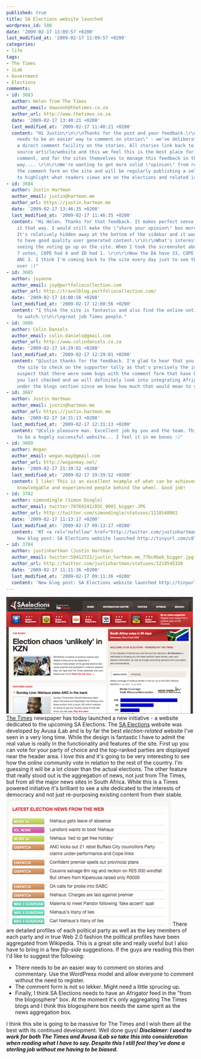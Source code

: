 ```yaml
---
published: true
title: SA Elections website launched
wordpress_id: 580
date: '2009-02-17 13:09:57 +0200'
last_modified_at: '2009-02-17 11:09:57 +0200'
categories:
- life
tags:
- The Times
- iLab
- Government
- Elections
comments:
- id: 3683
  author: Helen from The Times
  author_email: dawsonh@thetimes.co.za
  author_url: http://www.thetimes.co.za
  date: '2009-02-17 13:40:21 +0200'
  last_modified_at: '2009-02-17 11:40:21 +0200'
  content: "Hi Justin\r\n\r\nThanks for the post and your feedback.\r\n\r\n\"There
    needs to be an easier way to comment on stories\" - we've deliberately not included
    a direct comment facility on the stories. All stories link back to the original
    source article/website and this we feel this is the best place for readers to
    comment, and for the sites themselves to manage this feedback in the most appropriate
    way.... \r\n\r\nWe're wanting to get more solid \"opinion\" from readers through
    the comment form on the site and will be regularly publishing a selection those
    to highlight what readers views are on the elections and related issues. \r\n\r\nCheers\r\n\r\nHelen"
- id: 3684
  author: Justin Hartman
  author_email: justin@hartman.me
  author_url: https://justin.hartman.me
  date: '2009-02-17 13:46:35 +0200'
  last_modified_at: '2009-02-17 11:46:35 +0200'
  content: "Hi Helen. Thanks for that feedback. It makes perfect sense when you put
    it that way. I would still make the \"share your opinion\" box more prominent.
    It's relatively hidden away at the bottom of the sidebar and it would be great
    to have good quality user generated content.\r\n\r\nWhat's interesting to me is
    seeing the voting go up on the site. When I took the screenshot above the DA had
    7 votes, COPE had 4 and ID had 1. \r\n\r\nNow the DA have 33, COPE have 11 and
    ANC 3. I think I'm coming back to the site every day just to see this ticking
    over :)"
- id: 3685
  author: joyanne
  author_email: joy@portfoliocollection.com
  author_url: http://travelblog.portfoliocollection.com/
  date: '2009-02-17 14:00:56 +0200'
  last_modified_at: '2009-02-17 12:00:56 +0200'
  content: "I think the site is fantastic and also find the online voting fascinating
    to watch.\r\n\r\ngreat job Times people."
- id: 3686
  author: Colin Daniels
  author_email: colin.daniels@gmail.com
  author_url: http://www.colindaniels.co.za
  date: '2009-02-17 14:29:01 +0200'
  last_modified_at: '2009-02-17 12:29:01 +0200'
  content: "@Justin thanks for the feedback. I'm glad to hear that you will keep visiting
    the site to check on the supporter tally as that's precisely the idea!!!\r\n\r\nI
    suspect that there were some bugs with the comment form that have been fixed since
    you last checked and we will definitely look into integrating Afrigator feeds
    under the blogs section since we know how much that would mean to you ;-)"
- id: 3687
  author: Justin Hartman
  author_email: justin@hartman.me
  author_url: https://justin.hartman.me
  date: '2009-02-17 14:31:13 +0200'
  last_modified_at: '2009-02-17 12:31:13 +0200'
  content: "@Colin pleasure man. Excellent job by you and the team. This is going
    to be a hugely successful website... I feel it in me bones :)"
- id: 3689
  author: Wogan
  author_email: wogan.may@gmail.com
  author_url: http://woganmay.net/
  date: '2009-02-17 21:39:52 +0200'
  last_modified_at: '2009-02-17 19:39:52 +0200'
  content: I like! This is an excellent example of what can be achieved when you put
    knowledgable and experienced people behind the wheel. Good job!
- id: 3782
  author: simondingle (Simon Dingle)
  author_email: twitter:70769241/DSC_0001_bigger.JPG
  author_url: http://twitter.com/simondingle/statuses/1218548081
  date: '2009-02-17 11:13:17 +0200'
  last_modified_at: '2009-02-17 09:13:17 +0200'
  content: 'RT <a rel="nofollow" href="http://twitter.com/justinhartman">@justinhartman</a>:
    New blog post: SA Elections website launched http://tinyurl.com/c8lzsl'
- id: 3784
  author: justinhartman (Justin Hartman)
  author_email: twitter:59412721/justin_hartman.me_77bc0beb_bigger.jpg
  author_url: http://twitter.com/justinhartman/statuses/1218545320
  date: '2009-02-17 11:11:36 +0200'
  last_modified_at: '2009-02-17 09:11:36 +0200'
  content: 'New blog post: SA Elections website launched http://tinyurl.com/c8lzsl'
---
```

<a href="http://saelections.co.za/"><img src="/assets/images/uploads/2009/02/picture-5-499x311.png" alt="SA Elections Website" title="SA Elections Website" width="499" height="311" class="alignnone size-medium wp-image-581" /></a>
<a href="http://www.thetimes.co.za">The Times</a> newspaper has today launched a new initiative - a website dedicated to the upcoming SA Elections. The <a href="http://saelections.co.za">SA Elections</a> website was developed by Avusa iLab and is by far the best <em>election-related</em> website I've seen in a very long time.
While the design is fantastic I have to admit the real value is really in the functionality and features of the site. First up you can vote for your party of choice and the top-ranked parties are displayed near the header area. I love this and it's going to be very interesting to see how the <em>online</em> community vote in relation to the rest of the country. I'm guessing it will be a lot closer than the actual elections.
The other feature that really stood out is the aggregation of news, not just from The Times, but from all the major news sites in South Africa. While this is a Times powered initiative it's brilliant to see a site dedicated to the interests of democracy and not just re-purposing existing content from their stable.
<img src="/assets/images/uploads/2009/02/picture-6.png" alt="" />
There are detailed profiles of each political party as well as the key members of each party and in true Web 2.0 fashion the political profiles have been aggregated from Wikipedia.
This is a great site and really useful but I also have to bring in a few <em>flip-side</em> suggestions. If the guys are reading this then I'd like to suggest the following:
<ul>
<li>There needs to be an easier way to comment on stories and commentary. Use the WordPress model and allow everyone to comment without the need to register.</li>
<li>The comment form is not so lekker. Might need a little sprucing up.</li>
<li>Finally, I think SA Elections needs to have an Afrigator feed in the "from the blogosphere" box. At the moment it's only aggregating The Times blogs and I think this blogosphere box needs the same spirit as the news aggregation box.</li>
</ul>
I think this site is going to be massive for The Times and I wish them all the best with its continued development. Well done guys!
<em><strong>Disclaimer: I used to work for both The Times and Avusa iLab so take this into consideration when reading what I have to say. Despite this I still feel they've done a sterling job without me having to be biased.</strong></em>
